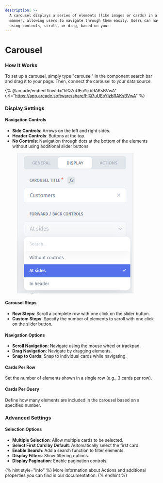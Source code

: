 ```yaml
---
description: >-
  A carousel displays a series of elements (like images or cards) in a rotating
  manner, allowing users to navigate through them easily. Users can navigate
  using controls, scroll, or drag, based on your
---
```


# Carousel

### How It Works

To set up a carousel, simply type "carousel" in the component search bar and drag it to your page. Then, connect the carousel to your data source.

{% @arcade/embed flowId="hIQ7uUEoYizbRAKsBVwA" url="https://app.arcade.software/share/hIQ7uUEoYizbRAKsBVwA" %}

### Display Settings

#### Navigation Controls

* **Side Controls**: Arrows on the left and right sides.
* **Header Controls**: Buttons at the top.
* **No Controls**: Navigation through dots at the bottom of the elements without using additional slider buttons.

<figure><img src="../../../../.gitbook/assets/image (2) (1) (1) (1) (1) (1) (1) (1) (1) (1).png" alt=""><figcaption></figcaption></figure>

#### Carousel Steps

* **Row Steps**: Scroll a complete row with one click on the slider button.
* **Custom Steps**: Specify the number of elements to scroll with one click on the slider button.

#### Navigation Options

* **Scroll Navigation**: Navigate using the mouse wheel or trackpad.
* **Drag Navigation**: Navigate by dragging elements.
* **Snap to Cards**: Snap to individual cards while navigating.

#### Cards Per Row

Set the number of elements shown in a single row (e.g., 3 cards per row).

#### Cards Per Query

Define how many elements are included in the carousel based on a specified number.

### Advanced Settings

#### Selection Options

* **Multiple Selection**: Allow multiple cards to be selected.
* **Select First Card by Default**: Automatically select the first card.
* **Enable Search**: Add a search function to filter elements.
* **Display Filters**: Show filtering options.
* **Display Pagination**: Enable pagination controls.

{% hint style="info" %}
More information about Actions and additional properties you can find in our documentation.
{% endhint %}
